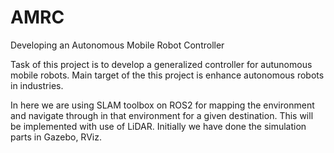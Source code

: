 # AMRC
Developing an Autonomous Mobile Robot Controller

Task of this project is to develop a generalized controller for autunomous mobile robots. 
Main target of the this project is enhance autonomous robots in industries.

In here we are using SLAM toolbox on ROS2 for mapping the environment and navigate through in that environment for a given destination. This will be implemented with use of LiDAR.
Initially we have done the simulation parts in Gazebo, RViz.

